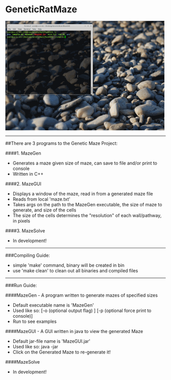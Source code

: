 # GeneticRatMaze
<img src="media/MazeGUI.gif" width="500" height="343" />
<br />
<hr />

##There are 3 programs to the Genetic Maze Project:

####1. MazeGen
* Generates a maze given size of maze, can save to file and/or print to console
* Written in C++

####2. MazeGUI
* Displays a window of the maze, read in from a generated maze file
* Reads from local 'maze.txt'
* Takes args on the path to the MazeGen executable, the size of maze to generate, and size of the cells
* The size of the cells determines the "resolution" of each wall/pathway, in pixels

####3. MazeSolve
* In development!

---

###Compiling Guide:
 * simple 'make' command, binary will be created in bin
 * use 'make clean' to clean out all binaries and compiled files

---

###Run Guide:

####MazeGen - A program written to generate mazes of specified sizes
* Default executable name is 'MazeGen'
* Used like so: <executable> <size of maze> [-o (optional output flag) <output filename>] [-p (optional force print to console)]
* Run <executable> to see examples

####MazeGUI - A GUI written in java to view the generated Maze
* Default jar-file name is 'MazeGUI.jar'
* Used like so: java -jar <jarfile> <GenMaze executable> <Maze Size> <Maze Cell Size>
* Click on the Generated Maze to re-generate it!

####MazeSolve
* In development!


